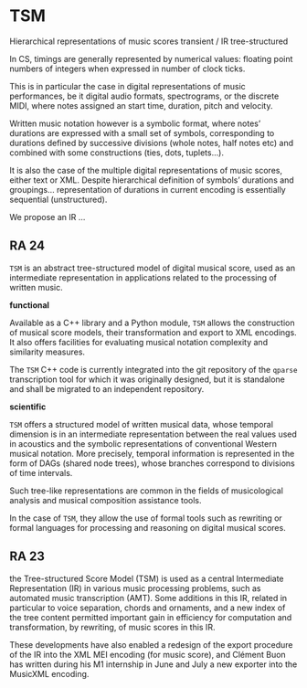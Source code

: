 # TSM

Hierarchical representations of music scores
transient / IR
tree-structured



In CS, timings are generally represented by numerical values:  floating point numbers of integers when expressed in number of clock ticks.

This is in particular the case in digital representations of music performances, be it digital audio formats, spectrograms, or the discrete MIDI, where notes assigned an start time, duration, pitch and velocity.



Written music notation however is a symbolic format, where notes’ durations are expressed with a small set of symbols, corresponding to durations defined by successive divisions (whole notes, half notes etc) and combined with some constructions (ties, dots, tuplets…).

It is also the case of the multiple digital representations of music scores, either text or XML. Despite hierarchical definition of symbols’ durations and groupings… representation of durations in current encoding is essentially sequential (unstructured).



We propose an IR …



## RA 24

`TSM` is an abstract tree-structured model of digital musical score, used as an intermediate representation in applications related to the processing of written music.

**functional**

Available as a C++ library and a Python module, `TSM` allows the construction of musical score models, their transformation and export to XML encodings. It also offers facilities for evaluating musical notation complexity and similarity measures.

The `TSM` C++ code is currently integrated into the git repository of the `qparse` transcription tool for which it was originally designed, but it is standalone and shall be migrated to an independent repository.



**scientific**

`TSM` offers a structured model of written musical data, whose temporal dimension is in an intermediate representation between the real values used in acoustics and the symbolic representations of conventional Western musical notation. More precisely, temporal information is represented in the form of DAGs (shared node trees), whose branches correspond to divisions of time intervals.

Such tree-like representations are common in the fields of musicological analysis and musical composition assistance tools.

In the case of `TSM`, they allow the use of formal tools such as rewriting or formal languages for processing and reasoning on digital musical scores.



## RA 23

the Tree-structured Score Model (TSM) is used as a central Intermediate Representation (IR) in various music processing problems, such as automated music transcription (AMT). Some additions in this IR, related in particular to voice separation, chords and ornaments, and a new index of the tree content permitted important gain in efficiency for computation and transformation, by rewriting, of music scores in this IR.

These developments have also enabled a redesign of the export procedure of the IR into the XML MEI encoding (for music score), and Clément Buon has written during his M1 internship in June and July a new exporter into the MusicXML encoding.